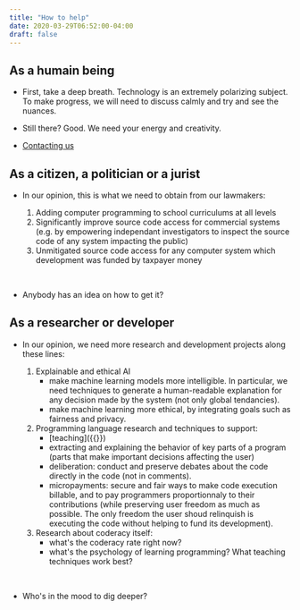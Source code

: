 ```yaml
---
title: "How to help"
date: 2020-03-29T06:52:00-04:00
draft: false
---
```


## As a humain being

* First, take a deep breath. Technology is an extremely polarizing subject.
  To make progress, we will need to discuss calmly and try and see the nuances.
  

* Still there? Good. We need your energy and creativity.

* [Contacting us](/about)

## As a citizen, a politician or a jurist

* In our opinion, this is what we need to obtain from our lawmakers:

    1. Adding computer programming to school curriculums at all levels
    1. Significantly improve source code access for commercial systems (e.g. by 
       empowering independant investigators to inspect the source code of any system impacting the public)
    1. Unmitigated source code access for any computer system which development was funded by taxpayer money

<br>

* Anybody has an idea on how to get it?

## As a researcher or developer

* In our opinion, we need more research and development projects along these lines:

    1. Explainable and ethical AI
        * make machine learning models more intelligible. In particular, we
          need techniques to generate a human-readable explanation for any
          decision made by the system (not only global tendancies).
        * make machine learning more ethical, by integrating goals such as
          fairness and privacy.
    1. Programming language research and techniques to support:
        * [teaching]({{<ref research-project>}})
        * extracting and explaining the behavior of key parts of a program
          (parts that make important decisions affecting the user)
        * deliberation: conduct and preserve debates about the code directly in
          the code (not in comments).
        * micropayments: secure and fair ways to make code execution billable,
          and to pay programmers proportionnaly to their contributions (while
          preserving user freedom as much as possible. The only freedom the
          user shoud relinquish is executing the code without helping to fund
          its development).
    1. Research about coderacy itself:
        * what's the coderacy rate right now?
        * what's the psychology of learning programming? What teaching
          techniques work best?

<br>

* Who's in the mood to dig deeper?

<!--
## As a consumer, an entrepreneur or an economist
-->




